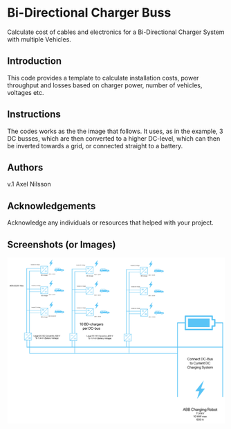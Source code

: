 # Bi-Directional Charger Buss

Calculate cost of cables and electronics for a Bi-Directional Charger System with multiple Vehicles. 

## Introduction

This code provides a template to calculate installation costs, power throughput and losses based on charger power, number of vehicles, voltages etc.

## Instructions

The codes works as the the image that follows. It uses, as in the example, 3 DC busses, which are then converted to a higher DC-level, which can then be inverted towards a grid, or connected straight to a battery.

## Authors

v.1 Axel Nilsson

## Acknowledgements

Acknowledge any individuals or resources that helped with your project.

## Screenshots (or Images)

![Description of the image](dc-buss.jpg)
